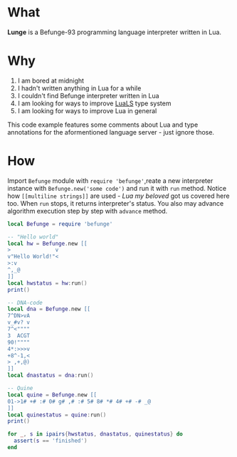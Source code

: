 # What
**Lunge** is a Befunge-93 programming language interpreter written in Lua.

# Why
1. I am bored at midnight
2. I hadn't written anything in Lua for a while
3. I couldn't find Befunge interpreter written in Lua
4. I am looking for ways to improve [LuaLS](https://luals.github.io/) type
   system
5. I am looking for ways to improve Lua in general

This code example features some comments about Lua and type annotations for
the aformentioned language server - just ignore those.

# How
Import `Befunge` module with `require 'befunge'`,reate a new interpreter
instance with `Befunge.new('some code')` and run it with `run` method.
Notice how `[[multiline strings]]` are used - *Lua my beloved* got us covered
here too. When `run` stops, it returns interpreter's status.
You also may advance algorithm execution step by step with `advance` method.
```lua
local Befunge = require 'befunge'

-- "Hello world"
local hw = Befunge.new [[
>              v
v"Hello World!"<
>:v
^,_@
]]
local hwstatus = hw:run()
print()

-- DNA-code
local dna = Befunge.new [[
7^DN>vA
v_#v? v
7^<""""
3  ACGT
90!""""
4*:>>>v
+8^-1,<
> ,+,@)
]]
local dnastatus = dna:run()

-- Quine
local quine = Befunge.new [[
01->1# +# :# 0# g# ,# :# 5# 8# *# 4# +# -# _@
]]
local quinestatus = quine:run()
print()

for _, s in ipairs{hwstatus, dnastatus, quinestatus} do
  assert(s == 'finished')
end
```
